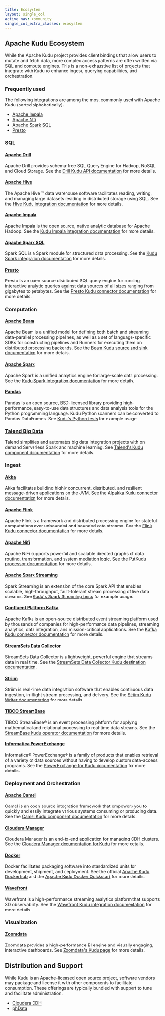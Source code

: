 ```yaml
---
title: Ecosystem
layout: single_col
active_nav: community
single_col_extra_classes: ecosystem
---
```


## Apache Kudu Ecosystem

While the Apache Kudu project provides client bindings that allow users to
mutate and fetch data, more complex access patterns are often written via SQL
and compute engines. This is a non-exhaustive list of projects that integrate
with Kudu to enhance ingest, querying capabilities, and orchestration.

### Frequently used

The following integrations are among the most commonly used with Apache Kudu
(sorted alphabetically).

* [Apache Impala](#apache-impala)
* [Apache Nifi](#apache-nifi)
* [Apache Spark SQL](#apache-spark-sql)
* [Presto](#presto)

### SQL

#### [Apache Drill](https://drill.apache.org/)
Apache Drill provides schema-free SQL Query Engine for Hadoop, NoSQL and Cloud
Storage. See the [Drill Kudu API
documentation](https://drill.apache.org/apidocs/org/apache/drill/exec/store/kudu/package-summary.html)
for more details.

#### [Apache Hive](https://hive.apache.org/)
The Apache Hive ™ data warehouse software facilitates reading, writing, and
managing large datasets residing in distributed storage using SQL. See the
[Hive Kudu integration
documentation](https://cwiki.apache.org/confluence/display/Hive/Kudu+Integration)
for more details.

#### [Apache Impala](https://impala.apache.org/)
Apache Impala is the open source, native analytic database for Apache Hadoop.
See the [Kudu Impala integration
documentation](https://kudu.apache.org/docs/kudu_impala_integration.html) for
more details.

#### [Apache Spark SQL](https://spark.apache.org/docs/latest/sql-programming-guide.html)
Spark SQL is a Spark module for structured data processing. See the [Kudu Spark
integration
documentation](https://kudu.apache.org/docs/developing.html#_kudu_integration_with_spark)
for more details.

#### [Presto](https://prestodb.io/)
Presto is an open source distributed SQL query engine for running interactive
analytic queries against data sources of all sizes ranging from gigabytes to
petabytes. See the [Presto Kudu connector
documentation](https://prestodb.io/docs/current/connector/kudu.html) for more
details.

### Computation

#### [Apache Beam](https://beam.apache.org/)
Apache Beam is a unified model for defining both batch and streaming
data-parallel processing pipelines, as well as a set of language-specific SDKs
for constructing pipelines and Runners for executing them on distributed
processing backends. See the [Beam Kudu source and sink
documentation](https://beam.apache.org/releases/javadoc/2.23.0/org/apache/beam/sdk/io/kudu/KuduIO.html)
for more details.

#### [Apache Spark](https://spark.apache.org/)
Apache Spark is a unified analytics engine for large-scale data processing. See
the [Kudu Spark integration
documentation](https://kudu.apache.org/docs/developing.html#_kudu_integration_with_spark)
for more details.

#### [Pandas](https://pandas.pydata.org/)
Pandas is an open source, BSD-licensed library providing high-performance,
easy-to-use data structures and data analysis tools for the Python programming
language. Kudu Python scanners can be converted to Pandas DataFrames. See
[Kudu's Python
tests](https://github.com/apache/kudu/blob/master/python/kudu/tests/test_scanner.py)
for example usage.

### [Talend Big Data](https://www.talend.com/products/big-data/)
Talend simplifies and automates big data integration projects with on demand
Serverless Spark and machine learning. See [Talend's Kudu component
documentation](https://help.talend.com/reader/SuRq3Ek0vdlxbl_OV_wVFQ/iC3nZLaM7f49tf0mYTetIA)
for more details.

### Ingest

#### [Akka](https://akka.io/)
Akka facilitates building highly concurrent, distributed, and resilient
message-driven applications on the JVM. See the [Alpakka Kudu connector
documentation](https://doc.akka.io/docs/alpakka/current/kudu.html) for more
details.

#### [Apache Flink](https://flink.apache.org/)
Apache Flink is a framework and distributed processing engine for stateful
computations over unbounded and bounded data streams.  See the [Flink Kudu
connector
documentation](https://github.com/apache/bahir-flink/tree/master/flink-connector-kudu)
for more details.

#### [Apache Nifi](https://nifi.apache.org/)
Apache NiFi supports powerful and scalable directed graphs of data routing,
transformation, and system mediation logic. See the [PutKudu processor
documentation](https://nifi.apache.org/docs/nifi-docs/components/org.apache.nifi/nifi-kudu-nar/1.5.0/org.apache.nifi.processors.kudu.PutKudu/)
for more details.

#### [Apache Spark Streaming](https://spark.apache.org/docs/latest/streaming-programming-guide.html)
Spark Streaming is an extension of the core Spark API that enables scalable,
high-throughput, fault-tolerant stream processing of live data streams.
See [Kudu's Spark Streaming
tests](https://github.com/apache/kudu/blob/master/java/kudu-spark/src/test/scala/org/apache/kudu/spark/kudu/StreamingTest.scala)
for example usage.

#### [Confluent Platform Kafka](https://www.confluent.io/product/confluent-platform)
Apache Kafka is an open-source distributed event streaming platform used by
thousands of companies for high-performance data pipelines, streaming
analytics, data integration, and mission-critical applications. See the [Kafka
Kudu connector
documentation](https://docs.confluent.io/current/connect/kafka-connect-kudu/index.html)
for more details.

#### [StreamSets Data Collector](https://streamsets.com/products/dataops-platform/data-collector/)
StreamSets Data Collector is a lightweight, powerful engine that streams data
in real time. See the [StreamSets Data Collector Kudu destination
documentation](https://streamsets.com/documentation/datacollector/latest/help/datacollector/UserGuide/Destinations/Kudu.html).

#### [Striim](https://www.striim.com/)
Striim is real-time data integration software that enables continuous data
ingestion, in-flight stream processing, and delivery. See the [Striim Kudu
Writer
documentation](https://www.striim.com/docs/archive/390/en/kuduwriter.html) for
more details.

#### [TIBCO StreamBase](https://www.tibco.com/resources/datasheet/tibco-streambase)
TIBCO StreamBase® is an event processing platform for applying mathematical and
relational processing to real-time data streams. See the [StreamBase Kudu
operator
documentation](https://docs.tibco.com/pub/sfire-sfds/latest/doc/html/authoring/kuduoperator.html)
for more details.

#### [Informatica PowerExchange](https://docs.informatica.com/data-integration/powerexchange-for-cdc-and-mainframe/10-4-1/reference-manual/introduction-to-powerexchange.html)
Informatica® PowerExchange® is a family of products that enables retrieval of a variety of data
sources without having to develop custom data-access programs. See the
[PowerExchange for Kudu documentation](https://docs.informatica.com/data-integration/powerexchange-adapters-for-informatica/10-5/powerexchange-for-kudu-user-guide/preface.html)
for more details.

### Deployment and Orchestration

#### [Apache Camel](https://camel.apache.org/)
Camel is an open source integration framework that empowers you to quickly and
easily integrate various systems consuming or producing data. See the [Camel
Kudu component
documentation](https://camel.apache.org/components/latest/kudu-component.html)
for more details.

#### [Cloudera Manager](https://www.cloudera.com/products/product-components/cloudera-manager.html)
Cloudera Manager is an end-to-end application for managing CDH clusters. See
the [Cloudera Manager documentation for
Kudu](https://docs.cloudera.com/runtime/latest/administering-kudu/topics/kudu-managing-kudu.html)
for more details.

#### [Docker](https://www.docker.com/)
Docker facilitates packaging software into standardized units for development,
shipment, and deployment. See the official [Apache Kudu
Dockerhub](https://hub.docker.com/r/apache/kudu) and the [Apache Kudu Docker
Quickstart](https://kudu.apache.org/docs/quickstart.html) for more details.

#### [Wavefront](https://docs.wavefront.com/wavefront_introduction.html)
Wavefront is a high-performance streaming analytics platform that supports 3D
observability. See the [Wavefront Kudu integration
documentation](https://docs.wavefront.com/kudu.html) for more details.

### Visualization

#### [Zoomdata](https://www.zoomdata.com/)
Zoomdata provides a high-performance BI engine and visually engaging,
interactive dashboards. See [Zoomdata's Kudu
page](https://www.zoomdata.com/product/big-data/big-data-analytics-kudu/) for
more details.

## Distribution and Support

While Kudu is an Apache-licensed open source project, software vendors may
package and license it with other components to facilitate consumption. These
offerings are typically bundled with support to tune and facilitate
administration.

* [Cloudera CDH](https://www.cloudera.com/products/open-source/apache-hadoop/apache-kudu.html)
* [phData](https://www.phdata.io/getting-started-with-kudu/)
